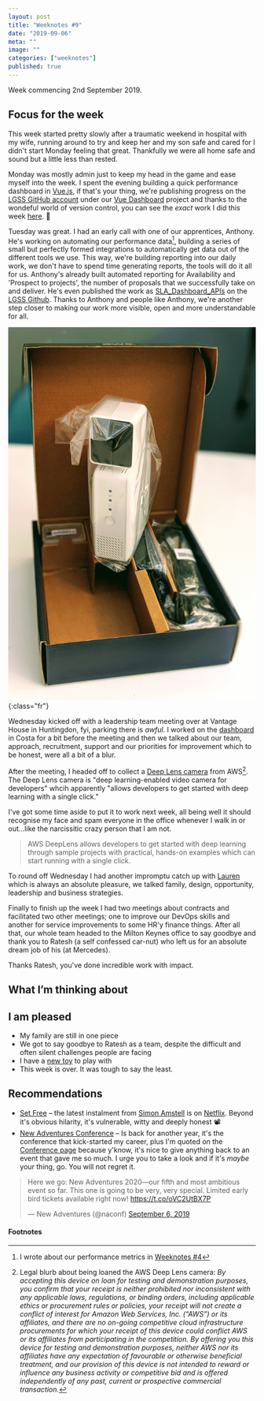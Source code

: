 ```yaml
---
layout: post
title: "Weeknotes #9"
date: "2019-09-06"
meta: ""
image: ""
categories: ["weeknotes"]
published: true
---
```


Week commencing 2nd September 2019.

## Focus for the week
This week started pretty slowly after a traumatic weekend in hospital with my wife, running around to try and keep her and my son safe and cared for I didn't start Monday feeling that great. Thankfully we were all home safe and sound but a little less than rested. 

Monday was mostly admin just to keep my head in the game and ease myself into the week. I spent the evening building a quick performance dashboard in [Vue.js][vuejs], if that's your thing, we're publishing progress on the [LGSS GitHub account][github-lgss] under our [Vue Dashboard][vue-dashboard] project and thanks to the wondeful world of version control, you can see the _exact_ work I did this week [here][vue-dashboard-pr]. 🚀

Tuesday was great. I had an early call with one of our apprentices, Anthony. He's working on automating our performance data[^1], building a series of small but perfectly formed integrations to automatically get data out of the different tools we use. This way, we're building reporting into our daily work, we don't have to spend time generating reports, the tools will do it all for us. Anthony's already built automated reporting for Availability and 'Prospect to projects', the number of proposals that we successfully take on and deliver. He's even published the work as [SLA_Dashboard_APIs][sla-apis] on the [LGSS Github][github-lgss]. Thanks to Anthony and people like Anthony, we're another step closer to making our work more visible, open and more understandable for all.

![AWS Deep Lens camera sat on it's box](/img/content/weeknotes-9-deep-lens.jpg){:class="fr"}

Wednesday kicked off with a leadership team meeting over at Vantage House in Huntingdon, fyi, parking there is _awful_. I worked on the [dashboard][vue-dashboard] in Costa for a bit before the meeting and then we talked about our team, approach, recruitment, support and our priorities for improvement which to be honest, were all a bit of a blur.

After the meeting, I headed off to collect a [Deep Lens camera][deep-lens] from AWS[^2]. The Deep Lens camera is "deep learning-enabled video camera for developers" whcih apparently "allows developers to get started with deep learning with a single click."

I've got some time aside to put it to work next week, all being well it should recognise my face and spam everyone in the office whenever I walk in or out...like the narcissitic crazy person that I am not.

> AWS DeepLens allows developers to get started with deep learning through sample projects with practical, hands-on examples which can start running with a single click.

To round off Wednesday I had another impromptu catch up with [Lauren][redjotter] which is always an absolute pleasure, we talked family, design, opportunity, leadership and business strategies.

Finally to finish up the week I had two meetings about contracts and facilitated two other meetings; one to improve our DevOps skills and another for service improvements to some HR'y finance things. After all that, our whole team headed to the Milton Keynes office to say goodbye and thank you to Ratesh (a self confessed car-nut) who left us for an absolute dream job of his (at Mercedes).

Thanks Ratesh, you've done incredible work with impact.

## What I’m thinking about


## I am pleased
* My family are still in one piece
* We got to say goodbye to Ratesh as a team, despite the difficult and often silent challenges people are facing
* I have a [new toy][deep-lens] to play with
* This week is over. It was tough to say the least.

## Recommendations
* [Set Free][simon-standup] – the latest instalment from [Simon Amstell][simon-standup] is on [Netflix][netflix]. Beyond it's obvious hilarity, it's vulnerable, witty and deeply honest 📽️
* [New Adventures Conference][naconf] – Is back for another year, it's the conference that kick-started my career, plus I'm quoted on the [Conference page][naconf-quote] because y'know, it's nice to give anything back to an event that gave me so much. I urge you to take a look and if it's _maybe_ your thing, go. You will not regret it. 

<blockquote class="twitter-tweet"><p lang="en" dir="ltr">Here we go: New Adventures 2020—our fifth and most ambitious event so far. This one is going to be very, very special. Limited early bird tickets available right now! <a href="https://t.co/oVC2UtBX7P">https://t.co/oVC2UtBX7P</a></p>&mdash; New Adventures (@naconf) <a href="https://twitter.com/naconf/status/1169944055402381313?ref_src=twsrc%5Etfw">September 6, 2019</a></blockquote> <script async src="https://platform.twitter.com/widgets.js" charset="utf-8"></script>



#### Footnotes
[^1]: I wrote about our performance metrics in [Weeknotes #4][weeknotes-4]
[^2]: Legal blurb about being loaned the AWS  Deep Lens camera: _By accepting this device on loan for testing and demonstration purposes, you confirm that your receipt is neither prohibited nor inconsistent with any applicable laws, regulations, or binding orders, including applicable ethics or procurement rules or policies, your receipt will not create a conflict of interest for Amazon Web Services, Inc. (“AWS”) or its affiliates, and there are no on-going competitive cloud infrastructure procurements for which your receipt of this device could conflict AWS or its affiliates from participating in the competition. By offering you this device for testing and demonstration purposes, neither AWS nor its affiliates have any expectation of favourable or otherwise beneficial treatment, and our provision of this device is not intended to reward or influence any business activity or competitive bid and is offered independently of any past, current or prospective commercial transaction._

[simon-standup]: https://www.netflix.com/watch/81045860
[netflix]: https://www.netflix.com
[vue-dashboard]: https://github.com/lgss/vuetify-material-dashboard
[vue-dashboard-pr]: https://github.com/lgss/vuetify-material-dashboard/pull/1
[vuejs]: https://vuejs.org/
[github-lgss]: https://github.com/lgss/
[sla-apis]: https://github.com/lgss/SLA_Dashboard_APIs
[weeknotes-4]: /2019/08/weeknotes-4
[redjotter]: https://www.redjotter.com
[deep-lens]: https://aws.amazon.com/deeplens/
[naconf]: https://newadventuresconf.com/2020/conference/
[naconf-quote]: https://newadventuresconf.com/2020/conference/

